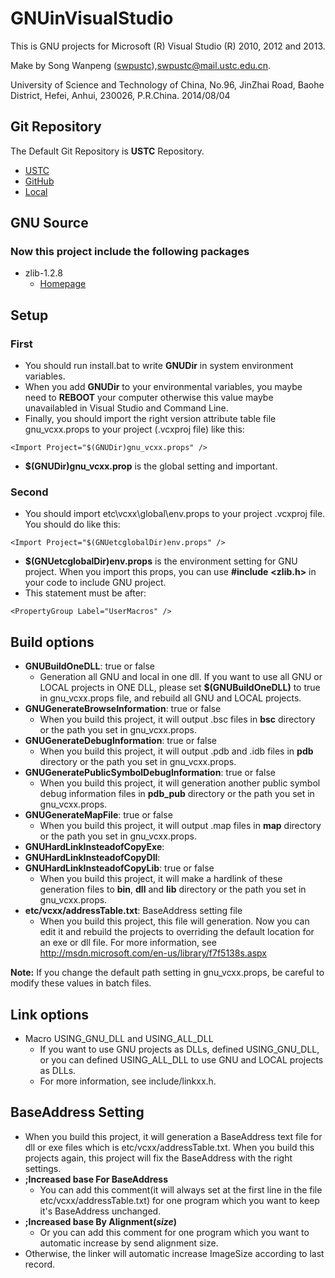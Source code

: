 # GNUinVisualStudio
This is GNU projects for Microsoft (R) Visual Studio (R) 2010, 2012 and 2013.

Make by Song Wanpeng ([swpustc](https://swpustc.wicp.net/ "swpustc Homepage")),<swpustc@mail.ustc.edu.cn>.

University of Science and Technology of China,
No.96, JinZhai Road, Baohe District, Hefei, Anhui, 230026, P.R.China.
2014/08/04

## Git Repository
The Default Git Repository is **USTC** Repository.
- [USTC](https://git.ustclug.org/swp/gnuinvisualstudio "USTC Default")
- [GitHub](https://github.com/swpustc/GNUinVisualStudio "GitHub")
- [Local](https://git-swp.wicp.net/swp/gnuinvisualstudio "Local Preview")

## GNU Source
### Now this project include the following packages
- zlib-1.2.8
  - [Homepage](http://www.zlib.net/)


## Setup
### First
- You should run install.bat to write **GNUDir** in system environment
variables.
- When you add **GNUDir** to your environmental variables, you maybe
need to **REBOOT** your computer otherwise this value maybe unavailabled
in Visual Studio and Command Line.
- Finally, you should import the right version attribute table file
gnu_vcxx.props to your project (.vcxproj file) like this:

```
<Import Project="$(GNUDir)gnu_vcxx.props" />
```
- **$(GNUDir)gnu_vcxx.prop** is the global setting and important.

### Second
- You should import etc\vcxx\global\env.props to your project .vcxproj
file.  You should do like this:

```
<Import Project="$(GNUetcglobalDir)env.props" />
```
- **$(GNUetcglobalDir)env.props** is the environment setting for
GNU project.  When you import this props, you can use **#include**
**\<zlib.h\>** in your code to include GNU project.
- This statement must be after:

```
<PropertyGroup Label="UserMacros" />
```

## Build options
- **GNUBuildOneDLL**: true or false
  - Generation all GNU and local in one dll.  If you want to use all
GNU or LOCAL projects in ONE DLL, please set **$(GNUBuildOneDLL)** to
true in gnu_vcxx.props file, and rebuild all GNU and LOCAL projects.
- **GNUGenerateBrowseInformation**: true or false
  - When you build this project, it will output .bsc files in **bsc**
directory or the path you set in gnu_vcxx.props.
- **GNUGenerateDebugInformation**: true or false
  - When you build this project, it will output .pdb and .idb files
in **pdb** directory or the path you set in gnu_vcxx.props.
- **GNUGeneratePublicSymbolDebugInformation**: true or false
  - When you build this project, it will generation another public
symbol debug information files in **pdb_pub** directory or the path
you set in gnu_vcxx.props.
- **GNUGenerateMapFile**: true or false
  - When you build this project, it will output .map files in **map**
directory or the path you set in gnu_vcxx.props.
- **GNUHardLinkInsteadofCopyExe**:
- **GNUHardLinkInsteadofCopyDll**:
- **GNUHardLinkInsteadofCopyLib**: true or false
  - When you build this project, it will make a hardlink of these
generation files to **bin**, **dll** and **lib** directory or the
path you set in gnu_vcxx.props.
- **etc/vcxx/addressTable.txt**: BaseAddress setting file
  - When you build this project, this file will generation.  Now
you can edit it and rebuild the projects to overriding the default
location for an exe or dll file.  For more information, see
http://msdn.microsoft.com/en-us/library/f7f5138s.aspx

**Note:** If you change the default path setting in gnu_vcxx.props,
be careful to modify these values in batch files.

## Link options
- Macro USING_GNU_DLL and USING_ALL_DLL
  - If you want to use GNU projects as DLLs, defined USING_GNU_DLL,
or you can defined USING_ALL_DLL to use GNU and LOCAL projects as
DLLs.
  - For more information, see include/linkxx.h.

## BaseAddress Setting
- When you build this project, it will generation a BaseAddress text
file for dll or exe files which is etc/vcxx/addressTable.txt.  When
you build this projects again, this project will fix the BaseAddress
with the right settings.
- **;Increased base For BaseAddress**
  - You can add this comment(it will always set at the first line in
the file etc/vcxx/addressTable.txt) for one program which you want to
keep it's BaseAddress unchanged.
- **;Increased base By Alignment(*size*)**
  - Or you can add this comment for one program which you want to
automatic increase by send alignment size.
- Otherwise, the linker will automatic increase ImageSize according
to last record.
